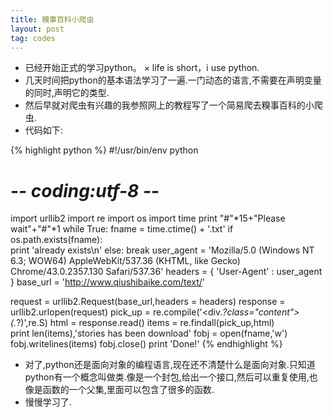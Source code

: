 ```yaml
---
title: 糗事百科小爬虫
layout: post
tag: codes
---
```


*	已经开始正式的学习python。
×	life is short，i use python.
* 	几天时间把python的基本语法学习了一遍.一门动态的语言,不需要在声明变量的同时,声明它的类型.
*	然后早就对爬虫有兴趣的我参照网上的教程写了一个简易爬去糗事百科的小爬虫.
*	代码如下:

{% highlight python %}
#!/usr/bin/env python
# -*- coding:utf-8 -*-
import urllib2
import re
import os
import time
print "#"*15+"Please wait"+"#"*1
while True:
    fname = time.ctime() + '.txt'
	if os.path.exists(fname):          
		print 'already exists\n'
	else:
		break
user_agent = 'Mozilla/5.0 (Windows NT 6.3; WOW64) AppleWebKit/537.36 (KHTML, like Gecko) Chrome/43.0.2357.130 Safari/537.36'
headers = { 'User-Agent' : user_agent }
base_url = 'http://www.qiushibaike.com/text/' 

request = urllib2.Request(base_url,headers = headers)
response = urllib2.urlopen(request)
pick_up = re.compile('<div.*?class="content">(.*?)</div>',re.S)
html = response.read()
items = re.findall(pick_up,html)	
print len(items),'stories has been download'
fobj = open(fname,'w')
fobj.writelines(items)
fobj.close()
print 'Done!'
{% endhighlight %}


*	对了,python还是面向对象的编程语言,现在还不清楚什么是面向对象.只知道python有一个概念叫做类.像是一个封包,给出一个接口,然后可以重复使用,也像是函数的一个父集,里面可以包含了很多的函数.
* 	慢慢学习了.
